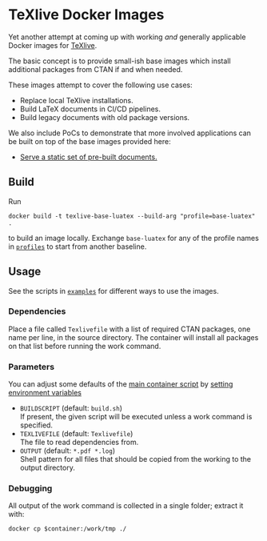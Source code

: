 # TeXlive Docker Images

Yet another attempt at coming up with working _and_ generally applicable
Docker images for [TeXlive][texlive].

The basic concept is to provide small-ish base images which
install additional packages from CTAN if and when needed.

These images attempt to cover the following use cases:

 - Replace local TeXlive installations.
 - Build LaTeX documents in CI/CD pipelines.
 - Build legacy documents with old package versions.
 
We also include PoCs to demonstrate that more involved applications can
be built on top of the base images provided here:
 
 - [Serve a static set of pre-built documents.][demo-static-serve]
 <!-- - LaTeX CI pipeline -->
 <!-- - LaTeX build server. -->
 <!-- - Document generation server. -->

## Build

Run

    docker build -t texlive-base-luatex --build-arg "profile=base-luatex" .

to build an image locally.
Exchange `base-luatex` for any of the profile names in
    [`profiles`][profiles]
to start from another baseline.


## Usage

See the scripts in [`examples`][examples] for different ways to use the images.
<!-- TODO: document properly -->

### Dependencies

Place a file called `Texlivefile`  with a list of required CTAN packages, 
one name per line, in the source directory. 
The container will install all packages on that list before running the work command.

### Parameters

You can adjust some defaults of the 
    [main container script][entrypoint]
by 
    [setting environment variables][docker-set-env]
 
 - `BUILDSCRIPT` (default: `build.sh`)  
   If present, the given script will be executed unless a work command is specified.
 - `TEXLIVEFILE` (default: `Texlivefile`)  
   The file to read dependencies from.
 - `OUTPUT` (default: `*.pdf *.log`)  
   Shell pattern for all files that should be copied from the working to the output directory.


### Debugging

All output of the work command is collected in a single folder; extract it with:

    docker cp $container:/work/tmp ./


<!-- ## Customization

Custom profile -> docker build --build-arg "profile=foo"  ( !! note hacks !! )
     FROM + RUN tlmgr install 
     FROM + ... + COPY _ ${SRC_DIR}

<!-- Note: These will be rewritten by update-dockerhub-info.sh before pushing to Docker Hub -->
[examples]: examples
[profiles]: profiles
[entrypoint]: entrypoint.sh
[demo-static-serve]: demo/static-document-server

[texlive]: https://www.tug.org/texlive/
[docker-set-env]: https://docs.docker.com/engine/reference/commandline/run/#set-environment-variables--e---env---env-file
